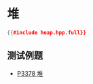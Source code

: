 # 堆

```cpp
{{#include heap.hpp.full}}
```

## 测试例题

- [P3378 堆](https://www.luogu.com.cn/problem/P3378)
